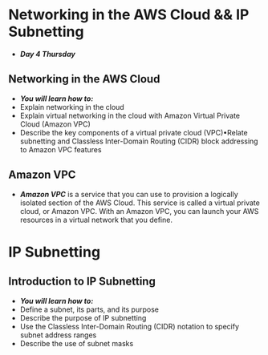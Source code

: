 # Networking in the AWS Cloud && IP Subnetting
- ***Day 4 Thursday***

## Networking in the AWS Cloud
- ***You will learn how to:***
- Explain networking in the cloud
- Explain virtual networking in the cloud with Amazon Virtual Private Cloud (Amazon VPC)
- Describe the key components of a virtual private cloud (VPC)•Relate subnetting and Classless Inter-Domain Routing (CIDR) block addressing to Amazon VPC features

## Amazon VPC
- ***Amazon VPC*** is a service that you can use to provision a logically isolated section of the AWS Cloud. This service is called a virtual private cloud, or Amazon VPC. With an Amazon VPC, you can launch your AWS resources in a virtual network that you define.


# IP Subnetting
## Introduction to IP Subnetting
- ***You will learn how to:***
- Define a subnet, its parts, and its purpose
- Describe the purpose of IP subnetting
- Use the Classless Inter-Domain Routing (CIDR) notation to specify subnet address ranges
- Describe the use of subnet masks
